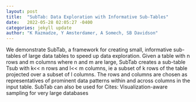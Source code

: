 ```yaml
---
layout: post
title:  "SubTab: Data Exploration with Informative Sub-Tables"
date:   2022-05-28 02:05:27 -0400
categories: jekyll update
author: "K Razmadze, Y Amsterdamer, A Somech, SB Davidson"
---
```

We demonstrate SubTab, a framework for creating small, informative sub-tables of large data tables to speed up data exploration. Given a table with n rows and m columns where n and m are large, SubTab creates a sub-table Tsub with k<< n rows and l<< m columns, ie a subset of k rows of the table projected over a subset of l columns. The rows and columns are chosen as representatives of prominent data patterns within and across columns in the input table. SubTab can also be used for  Cites: Visualization-aware sampling for very large databases